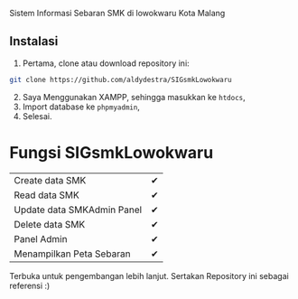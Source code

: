 Sistem Informasi Sebaran SMK di lowokwaru Kota Malang

## Instalasi

1. Pertama, clone atau download repository ini:
```bash
git clone https://github.com/aldydestra/SIGsmkLowokwaru
```
2. Saya Menggunakan XAMPP, sehingga masukkan ke `htdocs`,
3. Import database ke `phpmyadmin`,
4. Selesai.

# Fungsi SIGsmkLowokwaru

|                                                               |   |
|---------------------------------------------------------------|---|
| Create data SMK                                               | ✔ |
| Read data SMK                                            | ✔ |
| Update data SMKAdmin Panel                                                  | ✔ |
| Delete data SMK                                                | ✔ |
| Panel Admin                                              | ✔ |
| Menampilkan Peta Sebaran                                              | ✔ |

Terbuka untuk pengembangan lebih lanjut.
Sertakan Repository ini sebagai referensi :)

